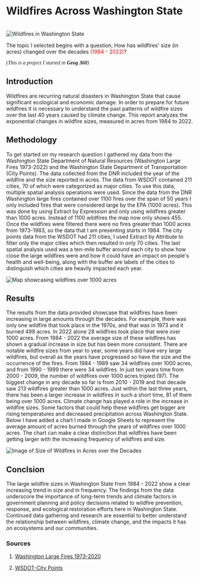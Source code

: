 # Wildfires Across Washington State

<br>![Wildfires in Washington State](https://www.wfpa.org/wp-content/uploads/2017/12/wildfire.jpg)

The topic I selected begins with a question, How has wildfires' size (in acres) changed over the decades <span style="color:red">(1984 - 2022)</span>?  

<span style="font-family:Times New Roman;">*(This is a project I started in **Geog 360**)*</span>

## Introduction
Wildfires are recurring natural disasters in Washington State that cause significant ecological and economic damage. In order to prepare for future wildfires it is necessary to understand the past patterns of wildfire sizes over the last 40 years caused by climate change. This report analyzes the exponential changes in wildfire sizes, measured in acres from 1984 to 2022.<br>

## Methodology
To get started on my research question I gathered my data from the Washington State Department of Natural Resources (Washington Large Fires 1973-2022) and the Washington State Department of Transportation (City Points). The data collected from the DNR included the year of the wildfire and the size reported in acres. The data from WSDOT contained 211 cities, 70 of which were categorized as major cities. To use this data, multiple spatial analysis operations were used. Since the data from the DNR Washington large fires contained over 1100 fires over the span of 50 years I only included fires that were considered large by the EPA (1000 acres). This was done by using Extract by Expression and only using wildfires greater than 1000 acres. Instead of 1100 wildfires the map now only shows 455. Once the wildfires were filtered there were no fires greater than 1000 acres from 1973-1983, so the data that I am presenting starts in 1984. The city points data from the WSDOT had 211 cities, I used Extract by Attribute to filter only the major cities which then resulted in only 70 cities. The last spatial analysis used was a ten-mile buffer around each city to show how close the large wildfires were and how it could have an impact on people's health and well-being, along with the buffer are labels of the cities to distinguish which cities are heavily impacted each year.<br>

![Map showcasing wildfires over 1000 acres](https://lh3.googleusercontent.com/pw/ADCreHdrOEwENlwzpC1dojGgdP5WUMUbdsZIlfAbG3rAmX1dwTfhFmY4txTIAaSSUQn-JW7_vFZfAS-plWteD5BeD6CyfRVbHsfTwbsDNOFdIk5sgeyS2A=w2400) 

## Results
The results from the data provided showcase that wildfires have been increasing in large amounts through the decades. For example, there was only one wildfire that took place in the 1970s, and that was in 1973 and it burned 499 acres. In 2022 alone 28 wildfires took place that were over 1000 acres. From 1984 - 2022 the average size of these wildfires has shown a gradual increase in size but has been more consistent.  There are notable wildfire sizes from year to year, some years did have very large wildfires, but overall as the years have progressed so have the size and the occurrence of the fires. From 1984 - 1989 saw 34 wildfires over 1000 acres, and from 1990 - 1999 there were 34 wildfires. In just ten years time from 2000 - 2009, the number of wildfires over 1000 acres tripled (97). The biggest change in any decade so far is from 2010 - 2019 and that decade saw 213 wildfires greater than 1000 acres. Just within the last three years, there has been a larger increase in wildfires in such a short time, 81 of them being over 1000 acres. Climate change has played a role in the increase in wildfire sizes. Some factors that could help these wildfires get bigger are rising temperatures and decreased precipitation across Washington State. Below I have added a chart I made in Google Sheets to represent the average amount of acres burned through the years of wildfires over 1000 acres. The chart can make a clear distinction that wildfires have been getting larger with the increasing frequency of wildfires and size. <br>

![Image of Size of Wildfires in Acres over the Decades](https://lh3.googleusercontent.com/pw/ADCreHcMi5u2k8_KmH_gQ94RzPkPe_rCOosI-uX6bVjv8riKK4dkjZytNtNeGXYkZu25WPUYJAIJZkawzS_lCmjLeoHy7QDPKKfsXyTbZKvTpLeMAsEO0w=w2400)


## Conclsion
The large wildfire sizes in Washington State from 1984 - 2022 show a clear increasing trend in size and in frequency. The findings from the data underscore the importance of long-term trends and climate factors in government planning and policy decisions related to wildfire prevention, response, and ecological restoration efforts here in Washington State. Continued data gathering and research are essential to better understand the relationship between wildfires, climate change, and the impacts it has on ecosystems and our communities.  


### Sources

1. [Washington Large Fires 1973-2020](https://data-wadnr.opendata.arcgis.com/datasets/wadnr::washington-large-fires-1973-2022/explore)


2. [WSDOT-City Points](https://geo.wa.gov/datasets/cfc2b6503ecd45efa03052d7b9e28a95/about)



